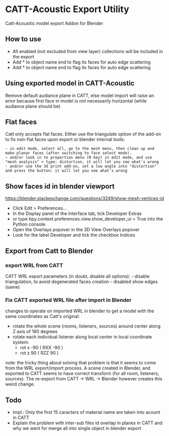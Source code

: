 # CATT-Acoustic Export Utility

Catt-Acousitic model export Addon for Blender


## How to use

- All enabled (not excluded from view layer) collections will be included in the export
- Add * to object name end to flag its faces for auto edge scattering
- Add * to object name end to flag its faces for auto edge scattering


## Using exported model in CATT-Acoustic

Remove default audiance plane in CATT, else model import will raise an error because first face in model is not necessarily horizontal (while audiance plane should be)


## Flat faces

Catt only accepts flat faces. Either use the triangulate option of the add-on to fix non-flat faces upon export or blender internal tools:

    - in edit mode, select all, go to the mesh menu, then clean up and make planar faces (after switching to face select mode).
    – and/or look in to properties menu (N key) in edit mode, and use "mesh analysis" > type: distortion, it will let you see what's wrong
    - and/or use the 3d print add-on, set a low angle into "distortion" and press the button: it will let you see what's wrong

## Show faces id in blender viewport

https://blender.stackexchange.com/questions/3249/show-mesh-vertices-id

- Click Edit > Preferences...
- In the Display panel of the Interface tab, tick Developer Extras
- or type bpy.context.preferences.view.show_developer_ui = True into the Python console.
- Open the Overlays popover in the 3D View Overlays popover
- Look for the label Developer and tick the checkbox Indices

## Export from Catt to Blender

### export WRL from CATT

CATT WRL export parameters (in doubt, disable all options):
    - disable triangulation, to avoid degenerated faces creation
    - disabled show edges (same)

### Fix CATT exported WRL file after import in Blender

changes to operate on imported WRL in blender to get a model with the same coordinates as Catt's original:

- rotate the whole scene (rooms, listeners, sources) around center along Z axis of 180 degrees
- rotate each individual listener along local center in local coordinate system:
    - rot x -90 ( RXX -90 )
    - rot z 90  ( RZZ 90 )


note: the tricky thing about solving that problem is that it seems to come from the WRL export/import process. A scene created in Blender, and exported to CATT seems to have correct transform (for all room, listeners, sources). The re-export from CATT -> WRL -> Blender however creates this weird change.


## Todo

- Impl.: Only the first 15 caracters of material name are taken into acount in CATT
- Explain the problem with inter-sub files id overlap in planes in CATT and why we went for merge all into single object in blender export
